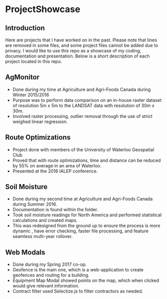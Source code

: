 # ProjectShowcase

## Introduction

Here are projects that I have worked on in the past. Please note that lines are removed in some files, and some project files cannot be added due to privacy. I would like to use this repo as a showcase of my coding, documentation and presentation. Below is a short description of each project located in this repo.

## AgMonitor

- Done during my time at Agriculture and Agri-Foods Canada during Winter 2015/2016
- Purpose was to perform data comparison on an in-house raster dataset of resolution 5m x 5m to the LANDSAT data with resolution of 30m x 30m.
- Involved raster processing, outlier removal through the use of strict weighed linear regression.

## Route Optimizations

- Project done with members of the University of Waterloo Geospatial Club
- Proved that with route optimizations, time and distance can be reduced by 55% on average in an area of Waterloo.
- Presented at the 2016 IALEP conference.

## Soil Moisture

- Done during my second time at Agriculture and Agri-Foods Canada during Summer 2016.
- Documentation is found within the folder.
- Took soil moisture readings for North America and performed statistical calculations and created maps.
- This was redesigned from the ground up to ensure the process is more dynamic , have error checking, faster file processing, and feature seamless multi-year rollover.

## Web Modals

- Done during my Spring 2017 co-op.
- Geofence is the main one, which is a web-application to create geofences and routing for a building.
- Equipment Map Modal showed points on the map, which when clicked would give relevant information.
- Contract filter used Selectize.js to filter contractors as needed.

